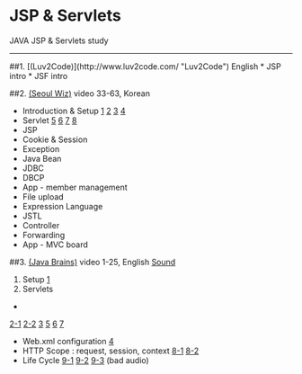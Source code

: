 # JSP & Servlets
JAVA JSP & Servlets study
<hr/>
##1. [(Luv2Code)](http://www.luv2code.com/ "Luv2Code") English
* JSP intro
* JSF intro

##2. [(Seoul Wiz)](https://www.youtube.com/playlist?list=PLieE0qnqO2kTyzAlsvxzoulHVISvO8zA9 "Seoul Wiz") video 33-63, Korean
* Introduction & Setup
[1](https://www.youtube.com/watch?v=APJAJeePl4g&index=33&list=PLieE0qnqO2kTyzAlsvxzoulHVISvO8zA9)
[2](https://www.youtube.com/watch?v=0cy1Oa-2DQg&list=PLieE0qnqO2kTyzAlsvxzoulHVISvO8zA9&index=34)
[3](https://www.youtube.com/watch?v=dWkKwWDQxio&index=35&list=PLieE0qnqO2kTyzAlsvxzoulHVISvO8zA9)
[4](https://www.youtube.com/watch?v=MmxzA_0Vtoo&index=36&list=PLieE0qnqO2kTyzAlsvxzoulHVISvO8zA9)
* Servlet
[5](https://www.youtube.com/watch?v=6D1hOSyHJTg&list=PLieE0qnqO2kTyzAlsvxzoulHVISvO8zA9&index=37)
[6](https://www.youtube.com/watch?v=U6FA7oWgizc&list=PLieE0qnqO2kTyzAlsvxzoulHVISvO8zA9&index=38)
[7](https://www.youtube.com/watch?v=2Pqi-kUMwtw&index=39&list=PLieE0qnqO2kTyzAlsvxzoulHVISvO8zA9)
[8](https://www.youtube.com/watch?v=nb0ACztuQR0&list=PLieE0qnqO2kTyzAlsvxzoulHVISvO8zA9&index=40)
* JSP
* Cookie & Session
* Exception
* Java Bean
* JDBC
* DBCP
* App - member management
* File upload
* Expression Language
* JSTL
* Controller
* Forwarding
* App - MVC board

##3. [(Java Brains)](https://www.youtube.com/playlist?list=PLE0F6C1917A427E96 "Java Brains") video 1-25, English [Sound](https://www.fxsound.com/)
1.	Setup
[1](https://www.youtube.com/watch?v=b42CJ0r-1to&list=PLE0F6C1917A427E96&index=1)
2.	Servlets

>
*  
[2-1](https://www.youtube.com/watch?v=oX2rw5pAdxw&list=PLE0F6C1917A427E96&index=2)
[2-2](https://www.youtube.com/watch?v=gU0RebsaFzQ&index=3&list=PLE0F6C1917A427E96)
[3](https://www.youtube.com/watch?v=YxuCG0f14hM&list=PLE0F6C1917A427E96&index=4)
[5](https://www.youtube.com/watch?v=MnUJl3NYRRc&index=6&list=PLE0F6C1917A427E96)
[6](https://www.youtube.com/watch?v=0WPfqrSCb6c&index=7&list=PLE0F6C1917A427E96)
[7](https://www.youtube.com/watch?v=yzC4oDXfkl0&list=PLE0F6C1917A427E96&index=8)
* Web.xml configuration
[4](https://www.youtube.com/watch?v=w6YPK9xunCk&list=PLE0F6C1917A427E96&index=5)
* HTTP Scope : request, session, context
[8-1](https://www.youtube.com/watch?v=GbvuAIhLUZU&list=PLE0F6C1917A427E96&index=9)
[8-2](https://www.youtube.com/watch?v=sHpUrCJmCWs&index=10&list=PLE0F6C1917A427E96)
* Life Cycle
[9-1](https://www.youtube.com/watch?v=ji_N8pspwn0&list=PLE0F6C1917A427E96&index=11)
[9-2](https://www.youtube.com/watch?v=KPh1nPWB9ac&list=PLE0F6C1917A427E96&index=12)
[9-3](https://www.youtube.com/watch?v=cv1lp_uCtQc&index=13&list=PLE0F6C1917A427E96)
(bad audio)
